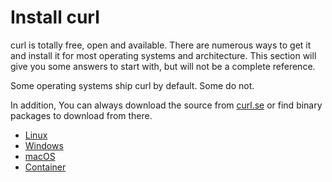 # Install curl

curl is totally free, open and available. There are numerous ways to get it
and install it for most operating systems and architecture. This section will
give you some answers to start with, but will not be a complete reference.

Some operating systems ship curl by default. Some do not.

In addition, You can always download the source from
[curl.se](https://curl.se) or find binary packages to download from
there.

  * [Linux](get/linux.md)
  * [Windows](get/windows.md)
  * [macOS](get/macos.md)
  * [Container](get/container.md)

